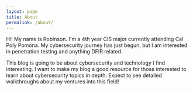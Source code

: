 ```yaml
---
layout: page
title: About
permalink: /about/
---
```


Hi! My name is Robinson. I'm a 4th year CIS major currently attending Cal Poly Pomona. My cybersecurity journey has just begun, but I am interested in penetration testing and anything DFIR related.

This blog is going to be about cybersecurity and technology I find interesting. I want to make my blog a good resource for those interested to learn about cybersecurity topics in depth. Expect to see detailed walkthroughs about my ventures into this field!
